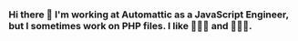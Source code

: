 ### Hi there 👋 I'm working at Automattic as a JavaScript Engineer, but I sometimes work on PHP files. I like 🏋🏻‍♀️ and 🚴🏻‍♂️.

<!-- ![Profile views](https://gpvc.arturio.dev/opr) -->


<!--
**opr/opr** is a ✨ _special_ ✨ repository because its `README.md` (this file) appears on your GitHub profile.

Here are some ideas to get you started:

- 🔭 I’m currently working on ...
- 🌱 I’m currently learning ...
- 💬 Ask me about: WooCommerce Blocks
- 📫 How to reach me: ...
- ⚡ Fun fact: ...
-->
